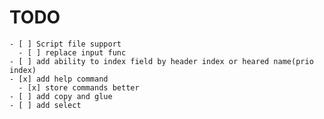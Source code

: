 # TODO
    - [ ] Script file support
      - [ ] replace input func
    - [ ] add ability to index field by header index or heared name(prio index)
    - [x] add help command
      - [x] store commands better
    - [ ] add copy and glue
    - [ ] add select